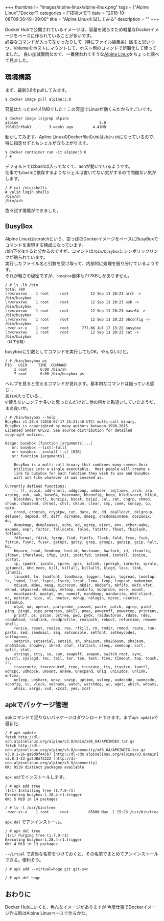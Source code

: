 +++
thumbnail = "images/alpine-linux/alpine-linux.png"
tags = ["Alpine Linux","Docker"]
categories = ["技術メモ"]
date = "2018-10-08T09:36:49+09:00"
title = "Alpine Linuxを試してみる"
description = ""
+++

Docker Hubで公開されているイメージは、容量を減らすため軽量なDockerイメージをベースに作られていることが多いです。  
必要なコマンドが入ってなかったりして（特にファイル編集系）困ると思いつつ、Volumeをホストにマウントして、ホスト側のコマンドで誤魔化して使ってました。 
良い加減面倒なので、一番使われてそうな[Alpine Linux](https://alpinelinux.org/)をちょっと調べて見ました。

## 環境構築

まず、最新3.8をpullしてみます。

```
$ docker image pull alpine:3.8
```

容量はたったの4.41MBでした！この容量でLinuxが動くんだからすごいです。

```
$ docker image ls|grep alpine
alpine                                     3.8                 196d12cf6ab1        3 weeks ago         4.41MB
```

動かしてみます。Apline LinuxのDockerfileの`CMD`は`/bin/sh`になっているので、特に指定せずともシェルが立ち上がります。

```
$ docker container run -it alpine:3.8
/ #
```

デフォルトではbashは入ってなくて、ashが動いているようです。  
仕事でもbashに依存するようなシェルは書いてない気がするので問題ない気がします。  

```
/ # cat /etc/shells
# valid login shells
/bin/sh
/bin/ash
```

色々試す環境ができました。

## BusyBox

Alpine Linuxはscratchという、空っぽのDockerイメージをベースにBusyBoxでコマンドを実現する構成になっています。  
/bin下をlsすると分かるのですが、コマンドは`/bin/busybox`にシンボリックリンクが貼られています。  
実行したファイル名と引数を受け取って、内部的に処理を振り分けているようです。  
それが軽さの秘密ですが、`busybox`自体も777KBしかありません。

```
/ # ls -lh /bin
total 780
lrwxrwxrwx    1 root     root          12 Sep 11 20:23 arch -> /bin/busybox
lrwxrwxrwx    1 root     root          12 Sep 11 20:23 ash -> /bin/busybox
lrwxrwxrwx    1 root     root          12 Sep 11 20:23 base64 -> /bin/busybox
lrwxrwxrwx    1 root     root          12 Sep 11 20:23 bbconfig -> /bin/busybox
-rwxr-xr-x    1 root     root      777.6K Jul 17 15:22 busybox
lrwxrwxrwx    1 root     root          12 Sep 11 20:23 cat -> /bin/busybox
（以下省略）
```

busyboxに引数としてコマンドを実行してもOK。やんないけど。

```
/ # /bin/busybox ps
PID   USER     TIME  COMMAND
    1 root      0:00 /bin/sh
    7 root      0:00 /bin/busybox ps
```

ヘルプを見ると使えるコマンドが見れます。基本的なコマンドは揃っている感じ...  
あれvi入っている...  
vi使えないコンテナ多いと思ったんだけど...他の何かと勘違いしていたようだ、まあ良いか。

```
/ # /bin/busybox --help
BusyBox v1.28.4 (2018-07-17 15:21:40 UTC) multi-call binary.
BusyBox is copyrighted by many authors between 1998-2015.
Licensed under GPLv2. See source distribution for detailed
copyright notices.

Usage: busybox [function [arguments]...]
   or: busybox --list[-full]
   or: busybox --install [-s] [DIR]
   or: function [arguments]...

	BusyBox is a multi-call binary that combines many common Unix
	utilities into a single executable.  Most people will create a
	link to busybox for each function they wish to use and BusyBox
	will act like whatever it was invoked as.

Currently defined functions:
	[, [[, acpid, add-shell, addgroup, adduser, adjtimex, arch, arp, arping, ash, awk, base64, basename, bbconfig, beep, blkdiscard, blkid,
	blockdev, brctl, bunzip2, bzcat, bzip2, cal, cat, chgrp, chmod, chown, chpasswd, chroot, chvt, cksum, clear, cmp, comm, conspy, cp, cpio,
	crond, crontab, cryptpw, cut, date, dc, dd, deallocvt, delgroup, deluser, depmod, df, diff, dirname, dmesg, dnsdomainname, dos2unix, du,
	dumpkmap, dumpleases, echo, ed, egrep, eject, env, ether-wake, expand, expr, factor, fallocate, false, fatattr, fbset, fbsplash, fdflush,
	fdformat, fdisk, fgrep, find, findfs, flock, fold, free, fsck, fstrim, fsync, fuser, getopt, getty, grep, groups, gunzip, gzip, halt, hd,
	hdparm, head, hexdump, hostid, hostname, hwclock, id, ifconfig, ifdown, ifenslave, ifup, init, inotifyd, insmod, install, ionice, iostat,
	ip, ipaddr, ipcalc, ipcrm, ipcs, iplink, ipneigh, iproute, iprule, iptunnel, kbd_mode, kill, killall, killall5, klogd, less, link, linux32,
	linux64, ln, loadfont, loadkmap, logger, login, logread, losetup, ls, lsmod, lsof, lspci, lsusb, lzcat, lzma, lzop, lzopcat, makemime,
	md5sum, mdev, mesg, microcom, mkdir, mkdosfs, mkfifo, mkfs.vfat, mknod, mkpasswd, mkswap, mktemp, modinfo, modprobe, more, mount,
	mountpoint, mpstat, mv, nameif, nanddump, nandwrite, nbd-client, nc, netstat, nice, nl, nmeter, nohup, nologin, nproc, nsenter, nslookup,
	ntpd, od, openvt, partprobe, passwd, paste, patch, pgrep, pidof, ping, ping6, pipe_progress, pkill, pmap, poweroff, powertop, printenv,
	printf, ps, pscan, pstree, pwd, pwdx, raidautorun, rdate, rdev, readahead, readlink, readprofile, realpath, reboot, reformime, remove-shell,
	renice, reset, resize, rev, rfkill, rm, rmdir, rmmod, route, run-parts, sed, sendmail, seq, setconsole, setfont, setkeycodes, setlogcons,
	setpriv, setserial, setsid, sh, sha1sum, sha256sum, sha3sum, sha512sum, showkey, shred, shuf, slattach, sleep, smemcap, sort, split, stat,
	strings, stty, su, sum, swapoff, swapon, switch_root, sync, sysctl, syslogd, tac, tail, tar, tee, test, time, timeout, top, touch, tr,
	traceroute, traceroute6, true, truncate, tty, ttysize, tunctl, udhcpc, udhcpc6, umount, uname, unexpand, uniq, unix2dos, unlink, unlzma,
	unlzop, unshare, unxz, unzip, uptime, usleep, uudecode, uuencode, vconfig, vi, vlock, volname, watch, watchdog, wc, wget, which, whoami,
	whois, xargs, xxd, xzcat, yes, zcat
```

## apkでパッケージ管理

apkコマンドで足りないパッケージはダウンロードできます。まず`apk update`で最新化.

```
/ # apk update
fetch http://dl-cdn.alpinelinux.org/alpine/v3.8/main/x86_64/APKINDEX.tar.gz
fetch http://dl-cdn.alpinelinux.org/alpine/v3.8/community/x86_64/APKINDEX.tar.gz
v3.8.1-26-ga9d9f445b7 [http://dl-cdn.alpinelinux.org/alpine/v3.8/main]
v3.8.1-23-ga2d8d72222 [http://dl-cdn.alpinelinux.org/alpine/v3.8/community]
OK: 9539 distinct packages available
```

`apk add`でインストールします。

```
/ # apk add tree
(1/1) Installing tree (1.7.0-r1)
Executing busybox-1.28.4-r1.trigger
OK: 5 MiB in 14 packages

/ # ls -l /usr/bin/tree
-rwxr-xr-x    1 root     root         85808 May  1 15:28 /usr/bin/tree
```

`apk del` でアンインストール。

```
/ # apk del tree
(1/1) Purging tree (1.7.0-r1)
Executing busybox-1.28.4-r1.trigger
OK: 4 MiB in 13 packages
```

`--virtual` で適当な名前をつけておくと、その名前でまとめてアンインストールできる。便利そう。

```
/ # apk add --virtual=hoge git git-svn

/ # apk del hoge
```

## おわりに

Docker Hubにいくと、色んなイメージがありますが
今度仕事でDockerイメージ作る時はAlpine Linuxベースで作るかな。



